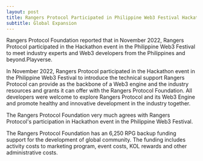 ```yaml
---
layout: post
title: Rangers Protocol Participated in Philippine Web3 Festival Hackathon
subtitle: Global Expansion
---
```


Rangers Protocol Foundation reported that in November 2022, Rangers Protocol participated in the Hackathon event in the Philippine Web3 Festival to meet industry experts and Web3 developers from the Philippines and beyond.Playverse.

In November 2022, Rangers Protocol participated in the Hackathon event in the Philippine Web3 Festival to introduce the technical support Rangers Protocol can provide as the backbone of a Web3 engine and the industry resources and grants it can offer with the Rangers Protocol Foundation. All developers were welcome to explore Rangers Protocol and its Web3 Engine and promote healthy and innovative development in the industry together.

The Rangers Protocol Foundation very much agrees with Rangers Protocol's participation in Hackathon event in the Philippine Web3 Festival.

The Rangers Protocol Foundation has an 6,250 RPG backup funding support for the development of global community.  The funding includes activity costs to marketing program, event costs, KOL rewards and other administrative costs. 

